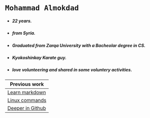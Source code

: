 # `Mohammad Almokdad`
* ##### 22 years.
* ##### from Syria.
* ##### Graduated from Zarqa University with a Bacheolar degree in CS.
* ##### Kyokoshinkay Karate guy.
* ##### love volunteering and shared in some voluntery activities.


| Previous work |
| ----------- |
| [Learn markdown](https://mohammadalmoqdad.github.io/github.io-reading-note/read01) |
| [Linux commands](https://mohammadalmoqdad.github.io/github.io-reading-note/read02) |
| [Deeper in Github](https://mohammadalmoqdad.github.io/github.io-reading-note/read03) |

